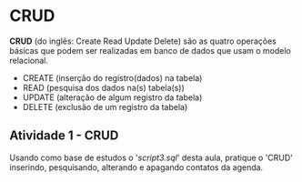 # CRUD
__CRUD__ (do inglês: Create Read Update Delete) são as quatro operações básicas que podem ser realizadas em banco de dados que usam o modelo relacional.
* CREATE (inserção do registro(dados) na tabela)
* READ (pesquisa dos dados na(s) tabela(s))
* UPDATE (alteração de algum registro da tabela)
* DELETE (exclusão de um registro da tabela)

## Atividade 1 - CRUD
Usando como base de estudos o '_script3.sql_' desta aula, pratique o 'CRUD' inserindo, pesquisando, alterando e apagando contatos da agenda.